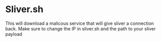 # Sliver.sh
This will download a malicous service that will give sliver a connection back. Make sure to change the IP in sliver.sh and the path to your sliver payload

